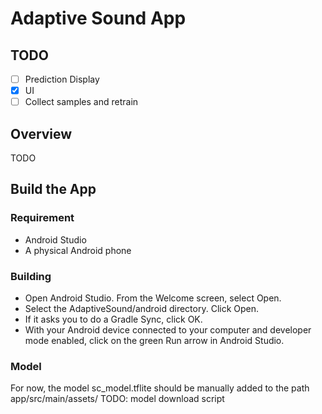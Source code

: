 # Adaptive Sound App

## TODO

- [ ] Prediction Display
- [X] UI
- [ ] Collect samples and retrain

## Overview

TODO

## Build the App

### Requirement

- Android Studio
- A physical Android phone

### Building

- Open Android Studio. From the Welcome screen, select Open.
- Select the AdaptiveSound/android directory. Click Open.
- If it asks you to do a Gradle Sync, click OK.
- With your Android device connected to your computer and developer mode enabled, click on the green Run arrow in Android Studio.

### Model

For now, the model sc_model.tflite should be manually added to the path app/src/main/assets/
TODO: model download script
